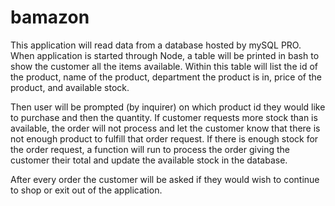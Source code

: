 # bamazon

This application will read data from a database hosted by mySQL PRO.
When application is started through Node, a table will be printed in bash to show
the customer all the items available.
Within this table will list the id of the product, name of the product, department the product is in, price of the product, and available stock.

Then user will be prompted (by inquirer) on which product id they would like to purchase and then the quantity. 
If customer requests more stock than is available, the order will not process and let the customer know that there 
is not enough product to fulfill that order request. 
If there is enough stock for the order request, a function will run to process the order giving the customer their total and 
update the available stock in the database. 

After every order the customer will be asked if they would wish to continue to shop or exit out of the application. 